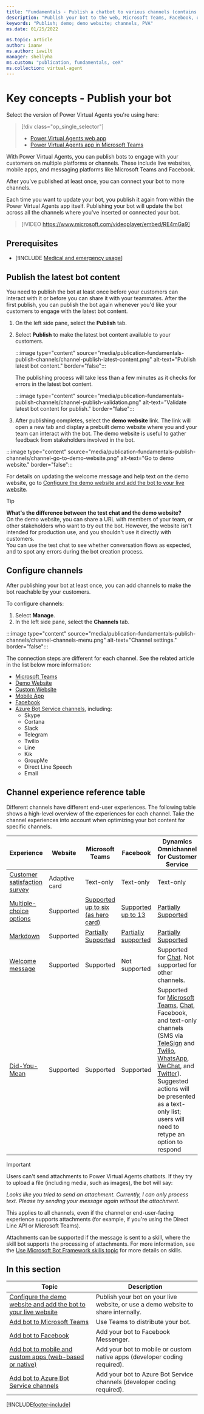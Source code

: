 ```yaml
---
title: "Fundamentals - Publish a chatbot to various channels (contains video)"
description: "Publish your bot to the web, Microsoft Teams, Facebook, or even use an existing Azure Bot Service framework."
keywords: "Publish; demo; demo website; channels, PVA"
ms.date: 01/25/2022

ms.topic: article
author: iaanw
ms.author: iawilt
manager: shellyha
ms.custom: "publication, fundamentals, ceX"
ms.collection: virtual-agent
---
```


# Key concepts - Publish your bot

Select the version of Power Virtual Agents you're using here:

> [!div class="op_single_selector"]
>
> - [Power Virtual Agents web app](publication-fundamentals-publish-channels.md)
> - [Power Virtual Agents app in Microsoft Teams](teams/publication-fundamentals-publish-channels-teams.md)

With Power Virtual Agents, you can publish bots to engage with your customers on multiple platforms or channels. These include live websites, mobile apps, and messaging platforms like Microsoft Teams and Facebook.

After you've published at least once, you can connect your bot to more channels.

Each time you want to update your bot, you publish it again from within the Power Virtual Agents app itself. Publishing your bot will update the bot across all the channels where you've inserted or connected your bot.

>
> [!VIDEO https://www.microsoft.com/videoplayer/embed/RE4mGa9]
>

## Prerequisites

- [!INCLUDE [Medical and emergency usage](includes/pva-usage-limitations.md)]

## Publish the latest bot content

You need to publish the bot at least once before your customers can interact with it or before you can share it with your teammates. After the first publish, you can publish the bot again whenever you'd like your customers to engage with the latest bot content.

1. On the left side pane, select the **Publish** tab.

1. Select **Publish** to make the latest bot content available to your customers.

    :::image type="content" source="media/publication-fundamentals-publish-channels/channel-publish-latest-content.png" alt-text="Publish latest bot content." border="false":::

    The publishing process will take less than a few minutes as it checks for errors in the latest bot content.

    :::image type="content" source="media/publication-fundamentals-publish-channels/channel-publish-validation.png" alt-text="Validate latest bot content for publish." border="false":::

1. After publishing completes, select the **demo website** link. The link will open a new tab and display a prebuilt demo website where you and your team can interact with the bot. The demo website is useful to gather feedback from stakeholders involved in the bot.

:::image type="content" source="media/publication-fundamentals-publish-channels/channel-go-to-demo-website.png" alt-text="Go to demo website." border="false":::

For details on updating the welcome message and help text on the demo website, go to [Configure the demo website and add the bot to your live website](publication-connect-bot-to-web-channels.md).

> [!TIP]
> **What's the difference between the test chat and the demo website?**  
> On the demo website, you can share a URL with members of your team, or other stakeholders who want to try out the bot.  However, the website isn't intended for production use, and you shouldn't use it directly with customers.  
> You can use the test chat to see whether conversation flows as expected, and to spot any errors during the bot creation process.

## Configure channels

After publishing your bot at least once, you can add channels to make the bot reachable by your customers.

To configure channels:

1. Select **Manage**.
1. In the left side pane, select the **Channels** tab.

:::image type="content" source="media/publication-fundamentals-publish-channels/channel-channels-menu.png" alt-text="Channel settings." border="false":::

The connection steps are different for each channel. See the related article in the list below more information:

- [Microsoft Teams](publication-add-bot-to-microsoft-teams.md)
- [Demo Website](publication-connect-bot-to-web-channels.md#demo-website)
- [Custom Website](publication-connect-bot-to-web-channels.md#custom-website)
- [Mobile App](publication-connect-bot-to-custom-application.md)
- [Facebook](publication-add-bot-to-facebook.md)
- [Azure Bot Service channels](publication-connect-bot-to-azure-bot-service-channels.md), including:
  - Skype
  - Cortana
  - Slack
  - Telegram
  - Twilio
  - Line
  - Kik
  - GroupMe
  - Direct Line Speech
  - Email

## Channel experience reference table

Different channels have different end-user experiences. The following table shows a high-level overview of the experiences for each channel. Take the channel experiences into account when optimizing your bot content for specific channels.

| Experience                                                                        | Website       | Microsoft Teams                                                                                         | Facebook                                                                                                   | Dynamics Omnichannel for Customer Service                                                                                                                                                                                                                                                                                                                                                                                                                                                                                                                                                                                                                         |
| --------------------------------------------------------------------------------- | ------------- | ------------------------------------------------------------------------------------------------------- | ---------------------------------------------------------------------------------------------------------- | ----------------------------------------------------------------------------------------------------------------------------------------------------------------------------------------------------------------------------------------------------------------------------------------------------------------------------------------------------------------------------------------------------------------------------------------------------------------------------------------------------------------------------------------------------------------------------------------------------------------------------------------------------------------- |
| [Customer satisfaction survey](authoring-create-edit-topics.md#insert-nodes)      | Adaptive card | Text-only                                                                                               | Text-only                                                                                                  | Text-only                                                                                                                                                                                                                                                                                                                                                                                                                                                                                                                                                                                                                                                         |
| [Multiple-choice options](authoring-create-edit-topics.md#insert-nodes)           | Supported     | [Supported up to six (as hero card)](/microsoftteams/platform/concepts/cards/cards-reference#hero-card) | [Supported up to 13](https://developers.facebook.com/docs/messenger-platform/send-messages/quick-replies/) | [Partially Supported](/dynamics365/customer-service/asynchronous-channels#suggested-actions-support)                                                                                                                                                                                                                                                                                                                                                                                                                                                                                                                                                              |
| [Markdown](https://daringfireball.net/projects/markdown/)                         | Supported     | [Partially Supported](/microsoftteams/platform/bots/how-to/format-your-bot-messages#text-only-messages) | [Partially supported](https://www.facebook.com/help/147348452522644?helpref=related)                       | [Partially Supported](/dynamics365/customer-service/asynchronous-channels#preview-support-for-formatted-messages)                                                                                                                                                                                                                                                                                                                                                                                                                                                                                                                                                 |
| [Welcome message](authoring-create-edit-topics.md#insert-nodes)                   | Supported     | Supported                                                                                               | Not supported                                                                                              | Supported for [Chat](/dynamics365/customer-service/set-up-chat-widget). Not supported for other channels.                                                                                                                                                                                                                                                                                                                                                                                                                                                                                                                                                         |
| [Did-You-Mean](advanced-ai-features.md#automatic-triggering-improvements-preview) | Supported     | Supported                                                                                               | Supported                                                                                                  | Supported for [Microsoft Teams](/dynamics365/customer-service/configure-microsoft-teams), [Chat](/dynamics365/customer-service/set-up-chat-widget), Facebook, and text-only channels (SMS via [TeleSign](/dynamics/customer-service/configure-sms-channel) and [Twilio](/dynamics365/customer-service-configure-sms-channel-twilio), [WhatsApp](/dynamics365/customer-service/configure-whatsapp-channel), [WeChat](/dynamics365/customer-service/configure-wechat-channel), and [Twitter](/dynamics365/customer-service/configure-twitter-channel)).</br>Suggested actions will be presented as a text-only list; users will need to retype an option to respond |

> [!IMPORTANT]
> Users can't send attachments to Power Virtual Agents chatbots. If they try to upload a file (including media, such as images), the bot will say:
>
> *Looks like you tried to send an attachment. Currently, I can only process text. Please try sending your message again without the attachment.*
>
> This applies to all channels, even if the channel or end-user-facing experience supports attachments (for example, if you're using the Direct Line API or Microsoft Teams).
>
> Attachments can be supported if the message is sent to a skill, where the skill bot supports the processing of attachments. For more information, see the [Use Microsoft Bot Framework skills topic](advanced-use-skills.md) for more details on skills.

## In this section

| Topic                                                                                                         | Description                                                                       |
| ------------------------------------------------------------------------------------------------------------- | --------------------------------------------------------------------------------- |
| [Configure the demo website and add the bot to your live website](publication-connect-bot-to-web-channels.md) | Publish your bot on your live website, or use a demo website to share internally. |
| [Add bot to Microsoft Teams](publication-add-bot-to-microsoft-teams.md)                                       | Use Teams to distribute your bot.                                                 |
| [Add bot to Facebook](publication-add-bot-to-facebook.md)                                                     | Add your bot to Facebook Messenger.                                               |
| [Add bot to mobile and custom apps (web-based or native)](publication-connect-bot-to-custom-application.md)   | Add your bot to mobile or custom native apps (developer coding required).         |
| [Add bot to Azure Bot Service channels](publication-connect-bot-to-azure-bot-service-channels.md)             | Add your bot to Azure Bot Service channels (developer coding required).           |

[!INCLUDE[footer-include](includes/footer-banner.md)]
